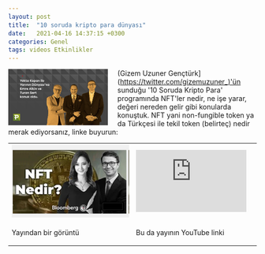```yaml
---
layout: post
title:  "10 soruda kripto para dünyası"
date:   2021-04-16 14:37:15 +0300
categories: Genel
tags: videos Etkinlikler
---
```


<img align="left" src="/assets/yekta_kopan_poster_800.jpg" style="width:40%; padding-right:20px"> (Gizem Uzuner Gençtürk](https://twitter.com/gizemuzuner_)'ün sunduğu '10 Soruda Kripto Para' programında NFT'ler nedir, ne işe yarar, değeri nereden gelir gibi konularda konuştuk. NFT yani non-fungible token ya da Türkçesi ile tekil token (belirteç) nedir merak ediyorsanız, linke buyurun: 
&nbsp;

<table><tr><td style="width:50%">
<img src="/assets/10-soruda-kripto-poster.png">
</td>
<td style="width:50%">
<iframe width="224" height="126" src="https://www.youtube.com/embed/67HQ_fS-5DE" frameborder="0" allowfullscreen></iframe></td></tr>
<tr><td style="width:50%; vertical-align:top">
<p>
Yayından bir görüntü 
</p></td>
<td style="width:50%; vertical-align:top">
<p>Bu da yayının YouTube linki</p>
</td></tr> 
</table>
